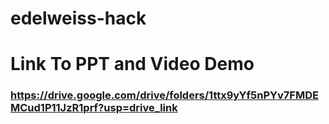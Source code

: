 # edelweiss-hack
# Link To PPT and Video Demo

###  https://drive.google.com/drive/folders/1ttx9yYf5nPYv7FMDEMCud1P11JzR1prf?usp=drive_link
